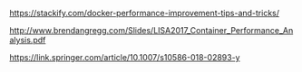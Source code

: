 https://stackify.com/docker-performance-improvement-tips-and-tricks/

http://www.brendangregg.com/Slides/LISA2017_Container_Performance_Analysis.pdf

https://link.springer.com/article/10.1007/s10586-018-02893-y

